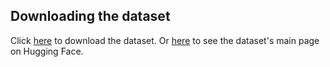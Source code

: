 ## Downloading the dataset

Click [here](https://huggingface.co/datasets/jordiae/exebench/resolve/main/train_synth_compilable.tar.gz) to download the dataset. Or [here](https://huggingface.co/datasets/jordiae/exebench) to see the dataset's main page on Hugging Face.